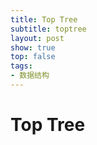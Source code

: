 ```yaml
---
title: Top Tree
subtitle: toptree
layout: post
show: true
top: false
tags: 
- 数据结构
---
```


# Top Tree

